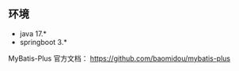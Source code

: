 

## 环境

- java 17.*
- springboot 3.*



MyBatis-Plus 官方文档： https://github.com/baomidou/mybatis-plus


